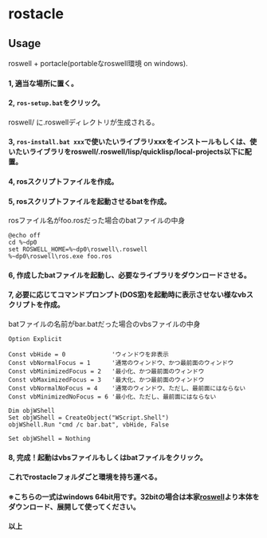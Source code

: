 # rostacle

## Usage
roswell + portacle(portableなroswell環境 on windows).

#### 1, 適当な場所に置く。
#### 2, `ros-setup.bat`をクリック。
roswell/ に.roswellディレクトリが生成される。
#### 3, `ros-install.bat xxx`で使いたいライブラリxxxをインストールもしくは、使いたいライブラリをroswell/.roswell/lisp/quicklisp/local-projects以下に配置。
#### 4, rosスクリプトファイルを作成。
#### 5, rosスクリプトファイルを起動させるbatを作成。

rosファイル名がfoo.rosだった場合のbatファイルの中身
```
@echo off
cd %~dp0
set ROSWELL_HOME=%~dp0\roswell\.roswell
%~dp0\roswell\ros.exe foo.ros
```

#### 6, 作成したbatファイルを起動し、必要なライブラリをダウンロードさせる。
#### 7, 必要に応じてコマンドプロンプト(DOS窓)を起動時に表示させない様なvbスクリプトを作成。

batファイルの名前がbar.batだった場合のvbsファイルの中身
```
Option Explicit
 
Const vbHide = 0             'ウィンドウを非表示
Const vbNormalFocus = 1      '通常のウィンドウ、かつ最前面のウィンドウ
Const vbMinimizedFocus = 2   '最小化、かつ最前面のウィンドウ
Const vbMaximizedFocus = 3   '最大化、かつ最前面のウィンドウ
Const vbNormalNoFocus = 4    '通常のウィンドウ、ただし、最前面にはならない
Const vbMinimizedNoFocus = 6 '最小化、ただし、最前面にはならない
 
Dim objWShell
Set objWShell = CreateObject("WScript.Shell")
objWShell.Run "cmd /c bar.bat", vbHide, False
 
Set objWShell = Nothing
```

#### 8, 完成！起動はvbsファイルもしくはbatファイルをクリック。
#### これでrostacleフォルダごと環境を持ち運べる。
#### ※こちらの一式はwindows 64bit用です。32bitの場合は本家[roswell](https://github.com/roswell/roswell/wiki/Installation#windows)より本体をダウンロード、展開して使ってください。


#### 以上
